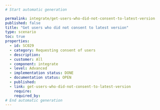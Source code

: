 ```yaml
---
# Start automatic generation

permalink: integrate/get-users-who-did-not-consent-to-latest-version
published: false
title: "Get users who did not consent to latest version"
type: scenario
toc: true
properties:
  - id: SC029
  - category: Requesting consent of users
  - description:
  - customer: All
  - component: integrate
  - level: Advanced
  - implementation status: DONE
  - documentation status: OPEN
  - published:
  - link: get-users-who-did-not-consent-to-latest-version
    require:
    required_by:
# End automatic generation
---
```

